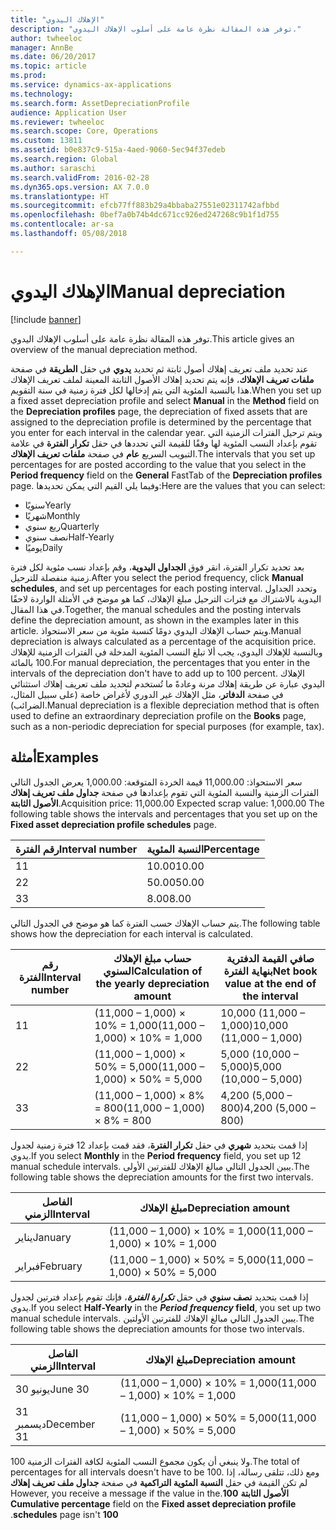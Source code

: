 ```yaml
---
title: "الإهلاك اليدوي"
description: "توفر هذه المقالة نظرة عامة على أسلوب الإهلاك اليدوي."
author: twheeloc
manager: AnnBe
ms.date: 06/20/2017
ms.topic: article
ms.prod: 
ms.service: dynamics-ax-applications
ms.technology: 
ms.search.form: AssetDepreciationProfile
audience: Application User
ms.reviewer: twheeloc
ms.search.scope: Core, Operations
ms.custom: 13811
ms.assetid: b0e837c9-515a-4aed-9060-5ec94f37edeb
ms.search.region: Global
ms.author: saraschi
ms.search.validFrom: 2016-02-28
ms.dyn365.ops.version: AX 7.0.0
ms.translationtype: HT
ms.sourcegitcommit: efcb77ff883b29a4bbaba27551e02311742afbbd
ms.openlocfilehash: 0bef7a0b74b4dc671cc926ed247268c9b1f1d755
ms.contentlocale: ar-sa
ms.lasthandoff: 05/08/2018

---
```


# <a name="manual-depreciation"></a><span data-ttu-id="02236-103">الإهلاك اليدوي</span><span class="sxs-lookup"><span data-stu-id="02236-103">Manual depreciation</span></span>

[!include [banner](../includes/banner.md)]

<span data-ttu-id="02236-104">توفر هذه المقالة نظرة عامة على أسلوب الإهلاك اليدوي.</span><span class="sxs-lookup"><span data-stu-id="02236-104">This article gives an overview of the manual depreciation method.</span></span>

<span data-ttu-id="02236-105">عند تحديد ملف تعريف إهلاك أصول ثابتة ثم تحديد **يدوي** في حقل **الطريقة** في صفحة **ملفات تعريف الإهلاك**، فإنه يتم تحديد إهلاك الأصول الثابتة المعينة لملف تعريف الإهلاك هذا بالنسبة المئوية التي يتم إدخالها لكل فترة زمنية في سنة التقويم.</span><span class="sxs-lookup"><span data-stu-id="02236-105">When you set up a fixed asset depreciation profile and select **Manual** in the **Method** field on the **Depreciation profiles** page, the depreciation of fixed assets that are assigned to the depreciation profile is determined by the percentage that you enter for each interval in the calendar year.</span></span> <span data-ttu-id="02236-106">ويتم ترحيل الفترات الزمنية التي تقوم بإعداد النسب المئوية لها وفقًا للقيمة التي تحددها في حقل **تكرار الفترة** في علامة التبويب السريع **عام** في صفحة **ملفات تعريف الإهلاك**.</span><span class="sxs-lookup"><span data-stu-id="02236-106">The intervals that you set up percentages for are posted according to the value that you select in the **Period frequency** field on the **General** FastTab of the **Depreciation profiles** page.</span></span> <span data-ttu-id="02236-107">وفيما يلي القيم التي يمكن تحديدها:</span><span class="sxs-lookup"><span data-stu-id="02236-107">Here are the values that you can select:</span></span>

-   <span data-ttu-id="02236-108">سنويًا</span><span class="sxs-lookup"><span data-stu-id="02236-108">Yearly</span></span>
-   <span data-ttu-id="02236-109">شهريًا</span><span class="sxs-lookup"><span data-stu-id="02236-109">Monthly</span></span>
-   <span data-ttu-id="02236-110">ربع سنوي</span><span class="sxs-lookup"><span data-stu-id="02236-110">Quarterly</span></span>
-   <span data-ttu-id="02236-111">نصف سنوي</span><span class="sxs-lookup"><span data-stu-id="02236-111">Half-Yearly</span></span>
-   <span data-ttu-id="02236-112">يوميًا</span><span class="sxs-lookup"><span data-stu-id="02236-112">Daily</span></span>

<span data-ttu-id="02236-113">بعد تحديد تكرار الفترة، انقر فوق **الجداول اليدوية**، وقم بإعداد نسب مئوية لكل فترة زمنية منفصلة للترحيل.</span><span class="sxs-lookup"><span data-stu-id="02236-113">After you select the period frequency, click **Manual schedules**, and set up percentages for each posting interval.</span></span> <span data-ttu-id="02236-114">وتحدد الجداول اليدوية بالاشتراك مع فترات الترحيل مبلغ الإهلاك، كما هو موضح في الأمثلة الواردة لاحقًا في هذا المقال.</span><span class="sxs-lookup"><span data-stu-id="02236-114">Together, the manual schedules and the posting intervals define the depreciation amount, as shown in the examples later in this article.</span></span> <span data-ttu-id="02236-115">ويتم حساب الإهلاك اليدوي دومًا كنسبة مئوية من سعر الاستحواذ.</span><span class="sxs-lookup"><span data-stu-id="02236-115">Manual depreciation is always calculated as a percentage of the acquisition price.</span></span> <span data-ttu-id="02236-116">وبالنسبة للإهلاك اليدوي، يجب ألا تبلغ النسب المئوية المدخلة في الفترات الزمنية للإهلاك 100 بالمائة.</span><span class="sxs-lookup"><span data-stu-id="02236-116">For manual depreciation, the percentages that you enter in the intervals of the depreciation don't have to add up to 100 percent.</span></span> <span data-ttu-id="02236-117">الإهلاك اليدوي عبارة عن طريقة إهلاك مرنة وعادةً ما تُستخدم لتحديد ملف تعريف إهلاك استثنائي في صفحة **الدفاتر**، مثل الإهلاك غير الدوري لأغراض خاصة (على سبيل المثال، الضرائب).</span><span class="sxs-lookup"><span data-stu-id="02236-117">Manual depreciation is a flexible depreciation method that is often used to define an extraordinary depreciation profile on the **Books** page, such as a non-periodic depreciation for special purposes (for example, tax).</span></span>

## <a name="examples"></a><span data-ttu-id="02236-118">أمثلة</span><span class="sxs-lookup"><span data-stu-id="02236-118">Examples</span></span>
<span data-ttu-id="02236-119">سعر الاستحواذ: 11,000.00 قيمة الخردة المتوقعة: 1,000.00 يعرض الجدول التالي الفترات الزمنية والنسبة المئوية التي تقوم بإعدادها في صفحة **جداول ملف تعريف إهلاك الأصول الثابتة**.</span><span class="sxs-lookup"><span data-stu-id="02236-119">Acquisition price: 11,000.00 Expected scrap value: 1,000.00 The following table shows the intervals and percentages that you set up on the **Fixed asset depreciation profile schedules** page.</span></span>

| <span data-ttu-id="02236-120">رقم الفترة</span><span class="sxs-lookup"><span data-stu-id="02236-120">Interval number</span></span> | <span data-ttu-id="02236-121">النسبة المئوية</span><span class="sxs-lookup"><span data-stu-id="02236-121">Percentage</span></span> |
|-----------------|------------|
| <span data-ttu-id="02236-122">1</span><span class="sxs-lookup"><span data-stu-id="02236-122">1</span></span>               | <span data-ttu-id="02236-123">10.00</span><span class="sxs-lookup"><span data-stu-id="02236-123">10.00</span></span>      |
| <span data-ttu-id="02236-124">2</span><span class="sxs-lookup"><span data-stu-id="02236-124">2</span></span>               | <span data-ttu-id="02236-125">50.00</span><span class="sxs-lookup"><span data-stu-id="02236-125">50.00</span></span>      |
| <span data-ttu-id="02236-126">3</span><span class="sxs-lookup"><span data-stu-id="02236-126">3</span></span>               | <span data-ttu-id="02236-127">8.00</span><span class="sxs-lookup"><span data-stu-id="02236-127">8.00</span></span>       |

<span data-ttu-id="02236-128">يتم حساب الإهلاك حسب الفترة كما هو موضح في الجدول التالي.</span><span class="sxs-lookup"><span data-stu-id="02236-128">The following table shows how the depreciation for each interval is calculated.</span></span>

|  <span data-ttu-id="02236-129">رقم الفترة</span><span class="sxs-lookup"><span data-stu-id="02236-129">Interval number</span></span> | <span data-ttu-id="02236-130">حساب مبلغ الإهلاك السنوي</span><span class="sxs-lookup"><span data-stu-id="02236-130">Calculation of the yearly depreciation amount</span></span> | <span data-ttu-id="02236-131">صافي القيمة الدفترية بنهاية الفترة</span><span class="sxs-lookup"><span data-stu-id="02236-131">Net book value at the end of the interval</span></span> |
|------------------|-----------------------------------------------|-------------------------------------------|
| <span data-ttu-id="02236-132">1</span><span class="sxs-lookup"><span data-stu-id="02236-132">1</span></span>                | <span data-ttu-id="02236-133">(11,000 – 1,000) × 10% = 1,000</span><span class="sxs-lookup"><span data-stu-id="02236-133">(11,000 – 1,000) × 10% = 1,000</span></span>                | <span data-ttu-id="02236-134">10,000 (11,000 – 1,000)</span><span class="sxs-lookup"><span data-stu-id="02236-134">10,000 (11,000 – 1,000)</span></span>                   |
| <span data-ttu-id="02236-135">2</span><span class="sxs-lookup"><span data-stu-id="02236-135">2</span></span>                | <span data-ttu-id="02236-136">(11,000 – 1,000) × 50% = 5,000</span><span class="sxs-lookup"><span data-stu-id="02236-136">(11,000 – 1,000) × 50% = 5,000</span></span>                | <span data-ttu-id="02236-137">5,000 (10,000 – 5,000)</span><span class="sxs-lookup"><span data-stu-id="02236-137">5,000 (10,000 – 5,000)</span></span>                    |
| <span data-ttu-id="02236-138">3</span><span class="sxs-lookup"><span data-stu-id="02236-138">3</span></span>                | <span data-ttu-id="02236-139">(11,000 – 1,000) × 8% = 800</span><span class="sxs-lookup"><span data-stu-id="02236-139">(11,000 – 1,000) × 8% = 800</span></span>                   | <span data-ttu-id="02236-140">4,200 (5,000 – 800)</span><span class="sxs-lookup"><span data-stu-id="02236-140">4,200 (5,000 – 800)</span></span>                       |

<span data-ttu-id="02236-141">إذا قمت بتحديد **شهري** في حقل **تكرار الفترة**، فقد قمت بإعداد 12 فترة زمنية لجدول يدوي.</span><span class="sxs-lookup"><span data-stu-id="02236-141">If you select **Monthly** in the **Period frequency** field, you set up 12 manual schedule intervals.</span></span> <span data-ttu-id="02236-142">يبين الجدول التالي مبالغ الإهلاك للفترتين الأولى.</span><span class="sxs-lookup"><span data-stu-id="02236-142">The following table shows the depreciation amounts for the first two intervals.</span></span>

| <span data-ttu-id="02236-143">الفاصل الزمني</span><span class="sxs-lookup"><span data-stu-id="02236-143">Interval</span></span> | <span data-ttu-id="02236-144">مبلغ الإهلاك</span><span class="sxs-lookup"><span data-stu-id="02236-144">Depreciation amount</span></span>            |
|----------|--------------------------------|
| <span data-ttu-id="02236-145">يناير</span><span class="sxs-lookup"><span data-stu-id="02236-145">January</span></span>  | <span data-ttu-id="02236-146">(11,000 – 1,000) × 10% = 1,000</span><span class="sxs-lookup"><span data-stu-id="02236-146">(11,000 – 1,000) × 10% = 1,000</span></span> |
| <span data-ttu-id="02236-147">فبراير</span><span class="sxs-lookup"><span data-stu-id="02236-147">February</span></span> | <span data-ttu-id="02236-148">(11,000 – 1,000) × 50% = 5,000</span><span class="sxs-lookup"><span data-stu-id="02236-148">(11,000 – 1,000) × 50% = 5,000</span></span> |

<span data-ttu-id="02236-149">إذا قمت بتحديد <strong>نصف سنوي</strong> في حقل *<strong><em>تكرارة الفترة</em>*</strong>، فإنك تقوم بإعداد فترتين لجدول يدوي.</span><span class="sxs-lookup"><span data-stu-id="02236-149">If you select <strong>Half-Yearly</strong> in the *<strong><em>Period frequency</em>* field</strong>, you set up two manual schedule intervals.</span></span> <span data-ttu-id="02236-150">يبين الجدول التالي مبالغ الإهلاك للفترتين الأولتين.</span><span class="sxs-lookup"><span data-stu-id="02236-150">The following table shows the depreciation amounts for those two intervals.</span></span>

| <span data-ttu-id="02236-151">الفاصل الزمني</span><span class="sxs-lookup"><span data-stu-id="02236-151">Interval</span></span>    | <span data-ttu-id="02236-152">مبلغ الإهلاك</span><span class="sxs-lookup"><span data-stu-id="02236-152">Depreciation amount</span></span>            |
|-------------|--------------------------------|
| <span data-ttu-id="02236-153">30 يونيو</span><span class="sxs-lookup"><span data-stu-id="02236-153">June 30</span></span>     | <span data-ttu-id="02236-154">(11,000 – 1,000) × 10% = 1,000</span><span class="sxs-lookup"><span data-stu-id="02236-154">(11,000 – 1,000) × 10% = 1,000</span></span> |
| <span data-ttu-id="02236-155">31 ديسمبر</span><span class="sxs-lookup"><span data-stu-id="02236-155">December 31</span></span> | <span data-ttu-id="02236-156">(11,000 – 1,000) × 50% = 5,000</span><span class="sxs-lookup"><span data-stu-id="02236-156">(11,000 – 1,000) × 50% = 5,000</span></span> |

<span data-ttu-id="02236-157">ولا ينبغي أن يكون مجموع النسب المئوية لكافة الفترات الزمنية 100.</span><span class="sxs-lookup"><span data-stu-id="02236-157">The total of percentages for all intervals doesn't have to be 100.</span></span> <span data-ttu-id="02236-158">ومع ذلك، تتلقى رسالة، إذا لم تكن القيمة في حقل **‬‏‫النسبة المئوية التراكمية** في صفحة **جداول ملف تعريف إهلاك الأصول الثابتة‬‏‫** **100**.</span><span class="sxs-lookup"><span data-stu-id="02236-158">However, you receive a message if the value in the **Cumulative percentage** field on the **Fixed asset depreciation profile schedules** page isn't **100**.</span></span>




